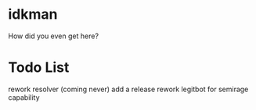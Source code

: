 # idkman
How did you even get here?
# Todo List
rework resolver (coming never)
add a release
rework legitbot for semirage capability
